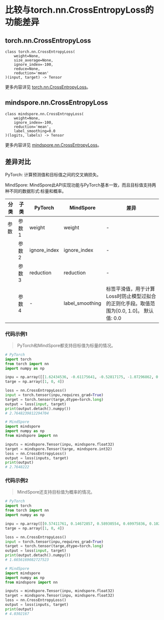# 比较与torch.nn.CrossEntropyLoss的功能差异

## torch.nn.CrossEntropyLoss

```text
class torch.nn.CrossEntropyLoss(
    weight=None,
    size_average=None,
    ignore_index=-100,
    reduce=None,
    reduction='mean'
)(input, target) -> Tensor
```

更多内容详见 [torch.nn.CrossEntropyLoss](https://pytorch.org/docs/1.8.1/generated/torch.nn.CrossEntropyLoss.html)。

## mindspore.nn.CrossEntropyLoss

```text
class mindspore.nn.CrossEntropyLoss(
    weight=None,
    ignore_index=-100,
    reduction='mean',
    label_smoothing=0.0
)(logits, labels) -> Tensor
```

更多内容详见 [mindspore.nn.CrossEntropyLoss](https://www.mindspore.cn/docs/zh-CN/master/api_python/nn/mindspore.nn.CrossEntropyLoss.html)。

## 差异对比

PyTorch: 计算预测值和目标值之间的交叉熵损失。

MindSpore: MindSpore此API实现功能与PyTorch基本一致，而且目标值支持两种不同的数据形式:标量和概率。

| 分类 | 子类  | PyTorch      | MindSpore       | 差异                                                         |
| ---- | ----- | ------------ | --------------- | ------------------------------------------------------------ |
| 参数 | 参数1 | weight       | weight          | -                                                            |
|      | 参数2 | ignore_index | ignore_index    | -                                                            |
|      | 参数3 | reduction    | reduction       | -                                                            |
|      | 参数4 |    -          | label_smoothing | 标签平滑值，用于计算Loss时防止模型过拟合的正则化手段。取值范围为[0.0, 1.0]。 默认值: 0.0 |

### 代码示例1

> PyTorch和MindSpore都支持目标值为标量的情况。

```python
# PyTorch
import torch
from torch import nn
import numpy as np

inpu = np.array([[1.62434536, -0.61175641, -0.52817175, -1.07296862, 0.86540763], [-2.3015387, 1.74481176, -0.7612069, 0.3190391, -0.24937038], [1.46210794, -2.06014071, -0.3224172, -0.38405435, 1.13376944]])
targe = np.array([1, 0, 4])

loss = nn.CrossEntropyLoss()
input = torch.tensor(inpu,requires_grad=True)
target = torch.tensor(targe,dtype=torch.long)
output = loss(input, target)
print(output.detach().numpy())
# 2.7648239812294704

# MindSpore
import mindspore
import numpy as np
from mindspore import nn

inputs = mindspore.Tensor(inpu, mindspore.float32)
target = mindspore.Tensor(targe, mindspore.int32)
loss = nn.CrossEntropyLoss()
output = loss(inputs, target)
print(output)
# 2.7648222

```

### 代码示例2

> MindSpore还支持目标值为概率的情况。

```python
# PyTorch
import torch
from torch import nn
import numpy as np

inpu = np.array([[0.57411761, 0.14672857, 0.58930554, 0.69975836, 0.10233443], [0.41405599, 0.69440016, 0.41417927, 0.04995346, 0.53589641], [0.66379465, 0.51488911, 0.94459476, 0.58655504, 0.90340192]])
targe = np.array([1, 0, 4])

loss = nn.CrossEntropyLoss()
input = torch.tensor(inpu,requires_grad=True)
target = torch.tensor(targe,dtype=torch.long)
output = loss(input, target)
print(output.detach().numpy())
# 1.6656169082727523

# MindSpore
import mindspore
import numpy as np
from mindspore import nn

inputs = mindspore.Tensor(inpu, mindspore.float32)
target = mindspore.Tensor(inpu, mindspore.float32)
loss = nn.CrossEntropyLoss()
output = loss(inputs, target)
print(output)
# 4.0302167
```